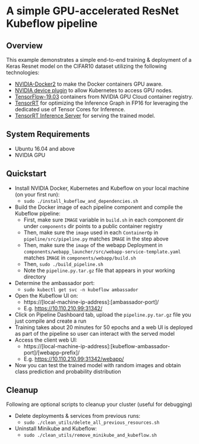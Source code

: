 # A simple GPU-accelerated ResNet Kubeflow pipeline
## Overview
This example demonstrates a simple end-to-end training & deployment of a Keras Resnet model on the CIFAR10 dataset utilizing the following technologies:
* [NVIDIA-Docker2](https://github.com/NVIDIA/nvidia-docker) to make the Docker containers GPU aware.
* [NVIDIA device plugin](https://github.com/NVIDIA/k8s-device-plugin) to allow Kubernetes to access GPU nodes.
* [TensorFlow-19.03](https://ngc.nvidia.com/catalog/containers/nvidia:tensorflow) containers from NVIDIA GPU Cloud container registry.
* [TensorRT](https://docs.nvidia.com/deeplearning/dgx/integrate-tf-trt/index.html) for optimizing the Inference Graph in FP16 for leveraging the dedicated use of Tensor Cores for Inference.
* [TensorRT Inference Server](https://github.com/NVIDIA/tensorrt-inference-server) for serving the trained model.

## System Requirements
* Ubuntu 16.04 and above
* NVIDIA GPU

## Quickstart
* Install NVIDIA Docker, Kubernetes and Kubeflow on your local machine (on your first run):
    * `sudo ./install_kubeflow_and_dependencies.sh`
* Build the Docker image of each pipeline component and compile the Kubeflow pipeline:
    * First, make sure `IMAGE` variable in `build.sh` in each component dir under `components` dir points to a  public container registry
    * Then, make sure the `image` used in each `ContainerOp` in `pipeline/src/pipeline.py` matches `IMAGE` in the step above
    * Then, make sure the `image` of the webapp Deployment in `components/webapp_launcher/src/webapp-service-template.yaml` matches `IMAGE` in `components/webapp/build.sh`
    * Then, `sudo ./build_pipeline.sh`
    * Note the `pipeline.py.tar.gz` file that appears in your working directory
* Determine the ambassador port:
    * `sudo kubectl get svc -n kubeflow ambassador`
* Open the Kubeflow UI on:
    * https://[local-machine-ip-address]:[ambassador-port]/
    * E.g. https://10.110.210.99:31342/
* Click on Pipeline Dashboard tab, upload the `pipeline.py.tar.gz` file you just compile and create a run
* Training takes about 20 minutes for 50 epochs and a web UI is deployed as part of the pipeline so user can interact with the served model
* Access the client web UI:
    * https://[local-machine-ip-address]:[kubeflow-ambassador-port]/[webapp-prefix]/
    * E.g. https://10.110.210.99:31342/webapp/
* Now you can test the trained model with random images and obtain class prediction and probability distribution

## Cleanup
Following are optional scripts to cleanup your cluster (useful for debugging) 
* Delete deployments & services from previous runs:
    * `sudo ./clean_utils/delete_all_previous_resources.sh`
* Uninstall Minikube and Kubeflow:
    * `sudo ./clean_utils/remove_minikube_and_kubeflow.sh`
